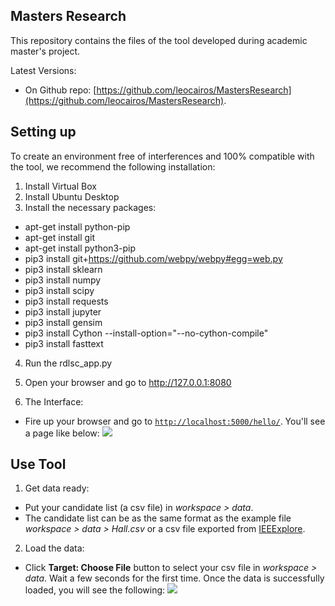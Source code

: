 Masters Research
-----
This repository contains the files of the tool developed during academic master's project.

Latest Versions:

- On Github repo: [https://github.com/leocairos/MastersResearch](https://github.com/leocairos/MastersResearch).


Setting up
-----

To create an environment free of interferences and 100% compatible with the tool, we recommend the following installation:
1. Install Virtual Box 
2. Install Ubuntu Desktop
3. Install the necessary packages:
+ apt-get install python-pip
+ apt-get install git
+ apt-get install python3-pip
+ pip3 install git+https://github.com/webpy/webpy#egg=web.py
+ pip3 install sklearn
+ pip3 install numpy
+ pip3 install scipy
+ pip3 install requests
+ pip3 install jupyter
+ pip3 install gensim
+	pip3 install Cython --install-option="--no-cython-compile"
+	pip3 install fasttext
4. Run the rdlsc_app.py 
5. Open your browser and go to http://127.0.0.1:8080



3. The Interface:
  + Fire up your browser and go to [`http://localhost:5000/hello/`](http://localhost:5000/hello/). You'll see a page like below:
  ![](https://github.com/fastread/src/blob/master/tutorial/screenshots/start.png?raw=yes)
    
Use Tool
-----

1. Get data ready:
  + Put your candidate list (a csv file) in *workspace > data*.
  + The candidate list can be as the same format as the example file *workspace > data > Hall.csv* or a csv file exported from [IEEExplore](http://ieeexplore.ieee.org/).
  
2. Load the data:
  + Click **Target: Choose File** button to select your csv file in *workspace > data*. Wait a few seconds for the first time. Once the data is successfully loaded, you will see the following:
  ![](https://github.com/fastread/src/blob/master/tutorial/screenshots/load.png?raw=yes)
  

